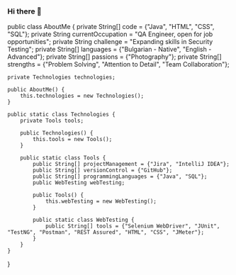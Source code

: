 ### Hi there 👋

public class AboutMe {
    private String[] code = {"Java", "HTML", "CSS", "SQL"};
    private String currentOccupation = "QA Engineer, open for job opportunities";
    private String challenge = "Expanding skills in Security Testing";
    private String[] languages = {"Bulgarian - Native", "English - Advanced"};
    private String[] passions = {"Photography"};
    private String[] strengths = {"Problem Solving", "Attention to Detail", "Team Collaboration"};

    private Technologies technologies;

    public AboutMe() {
        this.technologies = new Technologies();
    }

    public static class Technologies {
        private Tools tools;

        public Technologies() {
            this.tools = new Tools();
        }

        public static class Tools {
            public String[] projectManagement = {"Jira", "IntelliJ IDEA"};
            public String[] versionControl = {"GitHub"};
            public String[] programmingLanguages = {"Java", "SQL"};
            public WebTesting webTesting;

            public Tools() {
                this.webTesting = new WebTesting();
            }

            public static class WebTesting {
                public String[] tools = {"Selenium WebDriver", "JUnit", "TestNG", "Postman", "REST Assured", "HTML", "CSS", "JMeter"};
            }
        }
    }
}


